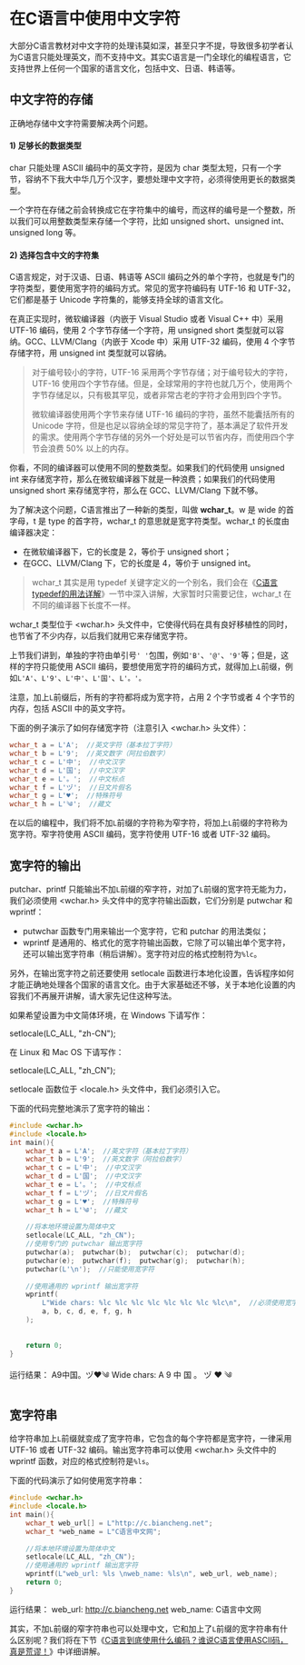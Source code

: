 # 在C语言中使用中文字符

大部分C语言教材对中文字符的处理讳莫如深，甚至只字不提，导致很多初学者认为C语言只能处理英文，而不支持中文。其实C语言是一门全球化的编程语言，它支持世界上任何一个国家的语言文化，包括中文、日语、韩语等。

## 中文字符的存储

正确地存储中文字符需要解决两个问题。

#### 1) 足够长的数据类型

char 只能处理 ASCII 编码中的英文字符，是因为 char 类型太短，只有一个字节，容纳不下我大中华几万个汉字，要想处理中文字符，必须得使用更长的数据类型。

一个字符在存储之前会转换成它在字符集中的编号，而这样的编号是一个整数，所以我们可以用整数类型来存储一个字符，比如 unsigned short、unsigned int、unsigned long 等。

#### 2) 选择包含中文的字符集

C语言规定，对于汉语、日语、韩语等 ASCII 编码之外的单个字符，也就是专门的字符类型，要使用宽字符的编码方式。常见的宽字符编码有 UTF-16 和 UTF-32，它们都是基于 Unicode 字符集的，能够支持全球的语言文化。

在真正实现时，微软编译器（内嵌于 Visual Studio 或者 Visual C++ 中）采用 UTF-16 编码，使用 2 个字节存储一个字符，用 unsigned short 类型就可以容纳。GCC、LLVM/Clang（内嵌于 Xcode 中）采用 UTF-32 编码，使用 4 个字节存储字符，用 unsigned int 类型就可以容纳。

> 对于编号较小的字符，UTF-16 采用两个字节存储；对于编号较大的字符，UTF-16 使用四个字节存储。但是，全球常用的字符也就几万个，使用两个字节存储足以，只有极其罕见，或者非常古老的字符才会用到四个字节。
>
> 微软编译器使用两个字节来存储 UTF-16 编码的字符，虽然不能囊括所有的 Unicode 字符，但是也足以容纳全球的常见字符了，基本满足了软件开发的需求。使用两个字节存储的另外一个好处是可以节省内存，而使用四个字节会浪费 50% 以上的内存。

你看，不同的编译器可以使用不同的整数类型。如果我们的代码使用 unsigned int 来存储宽字符，那么在微软编译器下就是一种浪费；如果我们的代码使用 unsigned short 来存储宽字符，那么在 GCC、LLVM/Clang 下就不够。

为了解决这个问题，C语言推出了一种新的类型，叫做 **wchar_t**。w 是 wide 的首字母，t 是 type 的首字符，wchar_t 的意思就是宽字符类型。wchar_t 的长度由编译器决定：

- 在微软编译器下，它的长度是 2，等价于 unsigned short；
- 在GCC、LLVM/Clang 下，它的长度是 4，等价于 unsigned int。

> wchar_t 其实是用 typedef 关键字定义的一个别名，我们会在《[C语言typedef的用法详解](http://c.biancheng.net/view/2040.html)》一节中深入讲解，大家暂时只需要记住，wchar_t 在不同的编译器下长度不一样。

wchar_t 类型位于 <wchar.h> 头文件中，它使得代码在具有良好移植性的同时，也节省了不少内存，以后我们就用它来存储宽字符。

上节我们讲到，单独的字符由单引号`' '`包围，例如`'B'`、`'@'`、`'9'`等；但是，这样的字符只能使用 ASCII 编码，要想使用宽字符的编码方式，就得加上`L`前缀，例如`L'A'`、`L'9'`、`L'中'`、`L'国'`、`L'。'。`

注意，加上`L`前缀后，所有的字符都将成为宽字符，占用 2 个字节或者 4 个字节的内存，包括 ASCII 中的英文字符。

下面的例子演示了如何存储宽字符（注意引入 <wchar.h> 头文件）：

```c
wchar_t a = L'A';  //英文字符（基本拉丁字符）
wchar_t b = L'9';  //英文数字（阿拉伯数字）
wchar_t c = L'中';  //中文汉字
wchar_t d = L'国';  //中文汉字
wchar_t e = L'。';  //中文标点
wchar_t f = L'ヅ';  //日文片假名
wchar_t g = L'♥';  //特殊符号
wchar_t h = L'༄';  //藏文
```

在以后的编程中，我们将不加`L`前缀的字符称为窄字符，将加上`L`前缀的字符称为宽字符。窄字符使用 ASCII 编码，宽字符使用 UTF-16 或者 UTF-32 编码。

## 宽字符的输出

putchar、printf 只能输出不加`L`前缀的窄字符，对加了`L`前缀的宽字符无能为力，我们必须使用 <wchar.h> 头文件中的宽字符输出函数，它们分别是 putwchar 和 wprintf：

- putwchar 函数专门用来输出一个宽字符，它和 putchar 的用法类似；
- wprintf 是通用的、格式化的宽字符输出函数，它除了可以输出单个宽字符，还可以输出宽字符串（稍后讲解）。宽字符对应的格式控制符为`%lc`。


另外，在输出宽字符之前还要使用 setlocale 函数进行本地化设置，告诉程序如何才能正确地处理各个国家的语言文化。由于大家基础还不够，关于本地化设置的内容我们不再展开讲解，请大家先记住这种写法。

如果希望设置为中文简体环境，在 Windows 下请写作：

setlocale(LC_ALL, "zh-CN");

在 Linux 和 Mac OS 下请写作：

setlocale(LC_ALL, "zh_CN");

setlocale 函数位于 <locale.h> 头文件中，我们必须引入它。

下面的代码完整地演示了宽字符的输出：

```c
#include <wchar.h>
#include <locale.h>
int main(){
    wchar_t a = L'A';  //英文字符（基本拉丁字符）
    wchar_t b = L'9';  //英文数字（阿拉伯数字）
    wchar_t c = L'中';  //中文汉字
    wchar_t d = L'国';  //中文汉字
    wchar_t e = L'。';  //中文标点
    wchar_t f = L'ヅ';  //日文片假名
    wchar_t g = L'♥';  //特殊符号
    wchar_t h = L'༄';  //藏文
   
    //将本地环境设置为简体中文
    setlocale(LC_ALL, "zh_CN");
    //使用专门的 putwchar 输出宽字符
    putwchar(a);  putwchar(b);  putwchar(c);  putwchar(d);
    putwchar(e);  putwchar(f);  putwchar(g);  putwchar(h);
    putwchar(L'\n');  //只能使用宽字符
   
    //使用通用的 wprintf 输出宽字符
    wprintf(
        L"Wide chars: %lc %lc %lc %lc %lc %lc %lc %lc\n",  //必须使用宽字符串
        a, b, c, d, e, f, g, h
    );
   
   
    return 0;
}
```

运行结果：
A9中国。ヅ♥༄
Wide chars: A 9 中 国 。 ヅ ♥ ༄

## 宽字符串

给字符串加上`L`前缀就变成了宽字符串，它包含的每个字符都是宽字符，一律采用 UTF-16 或者 UTF-32 编码。输出宽字符串可以使用 <wchar.h> 头文件中的 wprintf 函数，对应的格式控制符是`%ls`。

下面的代码演示了如何使用宽字符串：

```c
#include <wchar.h>
#include <locale.h>
int main(){
    wchar_t web_url[] = L"http://c.biancheng.net";
    wchar_t *web_name = L"C语言中文网";
   
    //将本地环境设置为简体中文
    setlocale(LC_ALL, "zh_CN");
    //使用通用的 wprintf 输出宽字符
    wprintf(L"web_url: %ls \nweb_name: %ls\n", web_url, web_name);
    return 0;
}
```

运行结果：
web_url: http://c.biancheng.net
web_name: C语言中文网

其实，不加`L`前缀的窄字符串也可以处理中文，它和加上了`L`前缀的宽字符串有什么区别呢？我们将在下节《[C语言到底使用什么编码？谁说C语言使用ASCII码，真是荒谬！](http://c.biancheng.net/view/vip_1768.html)》中详细讲解。